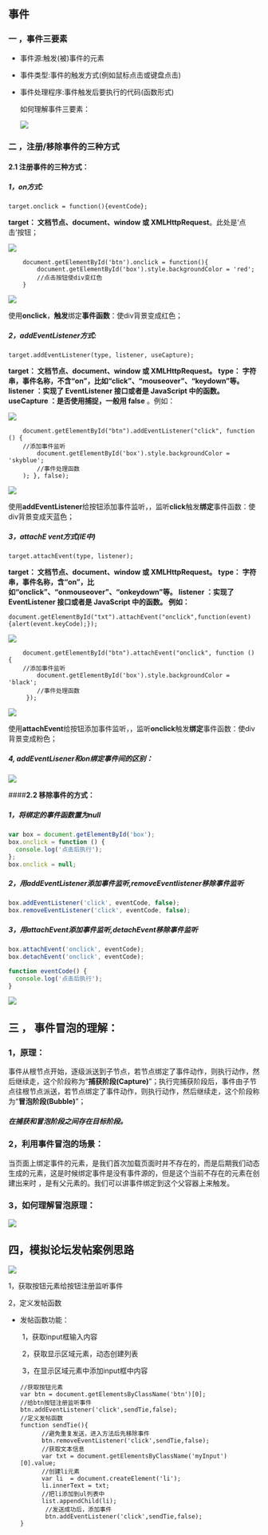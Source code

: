 ## 事件



### 一 ，**事件三要素**

- 事件源:触发(被)事件的元素

- 事件类型:事件的触发方式(例如鼠标点击或键盘点击)

- 事件处理程序:事件触发后要执行的代码(函数形式)

  如何理解事件三要素：

  <img src="./images/01.png">

### 二 ，**注册/移除事件的三种方式**

####  2.1  注册事件的三种方式：

##### 	1，on方式:

```
target.onclick = function(){eventCode};
```

**target： 文档节点、document、window 或 XMLHttpRequest**。此处是‘点击’按钮；

<img src="./images/05.png">

        document.getElementById('btn').onclick = function(){    
            document.getElementById('box').style.backgroundColor = 'red';
        	//点击按钮使div变红色
        }
<img src="./images/06.png">

​	使用**onclick**，**触发**绑定**事件函数**：使div背景变成红色；



##### 	2，addEventListener方式:

```
target.addEventListener(type, listener, useCapture);
```

**target： 文档节点、document、window 或 XMLHttpRequest。** 
**type： 字符串，事件名称，不含“on”，比如“click”、“mouseover”、“keydown”等。** 
**listener ：实现了 EventListener 接口或者是 JavaScript 中的函数。** 
**useCapture ：是否使用捕捉，一般用 false** 。例如：

<img src="./images/05.png">

```
    document.getElementById("btn").addEventListener("click", function () { 
    //添加事件监听
    	document.getElementById('box').style.backgroundColor = 'skyblue';
    	//事件处理函数
    ); }, false);
```

<img src="./images/07.png">

​	使用**addEventListener**给按钮添加事件监听，，监听**click**触发**绑定**事件函数：使div背景变成天蓝色；





##### 	3，attachE vent方式(IE中)

```
target.attachEvent(type, listener); 
```


**target： 文档节点、document、window 或 XMLHttpRequest。** 
**type： 字符串，事件名称，含“on”，比如“onclick”、“onmouseover”、“onkeydown”等。** 
**listener ：实现了 EventListener 接口或者是 JavaScript 中的函数。 例如：**

```
document.getElementById("txt").attachEvent("onclick",function(event){alert(event.keyCode);}); 
```

<img src="./images/05.png">

```
    document.getElementById("btn").attachEvent("onclick", function () { 
    //添加事件监听
    	document.getElementById('box').style.backgroundColor = 'black';
    	//事件处理函数
     });
```

<img src="./images/08.png">

​	使用**attachEvent**给按钮添加事件监听，，监听**onclick**触发**绑定**事件函数：使div背景变成粉色；





##### 	4, addEventLisener和on绑定事件间的区别：

<img src="./images/02.png">



####**2.2 移除事件的方式：**

##### 	1，将绑定的事件函数置为null

```javascript
var box = document.getElementById('box');
box.onclick = function () {
  console.log('点击后执行');
};
box.onclick = null;
```


#####	2，用addEventListener添加事件监听,removeEventlistener移除事件监听
```javascript
box.addEventListener('click', eventCode, false);
box.removeEventListener('click', eventCode, false);
```

#####	3，用attachEvent添加事件监听,detachEvent移除事件监听
```javascript
box.attachEvent('onclick', eventCode);
box.detachEvent('onclick', eventCode);

function eventCode() {
  console.log('点击后执行');
}
```
<img src="./images/03.png">

## 三 ， 事件冒泡的理解：

### 	1，原理：

​	事件从根节点开始，逐级派送到子节点，若节点绑定了事件动作，则执行动作，然后继续走，这个阶段称为“**捕获阶段(Capture)**”；
​	执行完捕获阶段后，事件由子节点往根节点派送，若节点绑定了事件动作，则执行动作，然后继续走，这个阶段称为“**冒泡阶段(Bubble)**”；

##### 	在捕获和冒泡阶段之间存在目标阶段。



### 	2，利用事件冒泡的场景：

当页面上绑定事件的元素，是我们首次加载页面时并不存在的，而是后期我们动态生成的元素，这是时候绑定事件是没有事件源的，但是这个当前不存在的元素在创建出来时 ，是有父元素的。我们可以讲事件绑定到这个父容器上来触发。

### 	3，如何理解冒泡原理：

<img src="./images/04.png">

## 四，模拟论坛发帖案例思路

<img src="./images/09.png">

1，获取按钮元素给按钮注册监听事件

2，定义发帖函数

 -  发帖函数功能：

    ​	1，获取input框输入内容

    ​	2，获取显示区域元素，动态创建列表

    ​	3，在显示区域元素中添加input框中内容

    ```
    //获取按钮元素
    var btn = document.getElementsByClassName('btn')[0];
    //给btn按钮注册监听事件
    btn.addEventListener('click',sendTie,false);
    //定义发帖函数
    function sendTie(){
          //避免重复发送，进入方法后先移除事件
          btn.removeEventListener('click',sendTie,false);
          //获取文本信息
          var txt = document.getElementsByClassName('myInput')[0].value;
          //创建li元素
          var li  = document.createElement('li');
          li.innerText = txt;
          //把li添加到ul列表中
          list.appendChild(li);
           //发送成功后，添加事件
           btn.addEventListener('click',sendTie,false);
    }
    ```

    ​